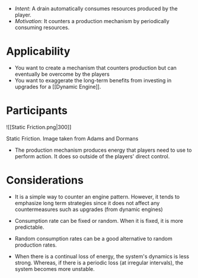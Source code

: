 * *Intent*: A drain automatically consumes resources produced by the player.
* *Motivation*: It counters a production mechanism by periodically consuming resources. 
# Applicability
* You want to create a mechanism that counters production but can eventually be overcome by the players 
* You want to exaggerate the long-term benefits from investing in upgrades for a [[Dynamic Engine]].

# Participants 

![[Static Friction.png|300]]
<figcaption> Static Friction. Image taken from Adams and Dormans </figcaption>

* The production mechanism produces energy that players need to use to perform action. It does so outside of the players' direct control. 
# Considerations
* It is a simple way to counter an engine pattern. However, it tends to emphasize long term strategies since it does not affect any countermeasures such as upgrades (from dynamic engines) 

* Consumption rate can be fixed or random.  When it is fixed, it is more predictable.
* Random consumption rates can be a good alternative to random production rates. 
* When there is a continual loss of energy, the system's dynamics is less strong. Whereas, if there is a periodic loss (at irregular intervals), the system becomes more unstable. 